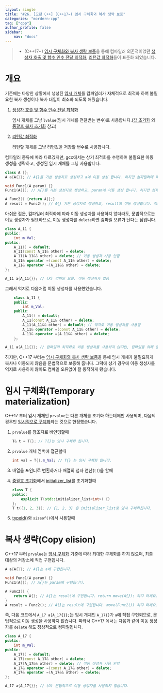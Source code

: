 ```yaml
---
layout: single
title: "#26. [모던 C++] (C++17~) 임시 구체화와 복사 생략 보증"
categories: "mordern-cpp"
tag: ["cpp"]
author_profile: false
sidebar: 
    nav: "docs"
---
```


> * (C++17~) [임시 구체화와 복사 생략 보증](https://tango1202.github.io/mordern-cpp/mordern-cpp-copy-elision/)을 통해 컴파일러 의존적이었던 [생성자 호출 및 함수 인수 전달 최적화](https://tango1202.github.io/classic-cpp-guide/classic-cpp-guide-initialization/#%EA%B0%92-%EC%B4%88%EA%B8%B0%ED%99%94), [리턴값 최적화](https://tango1202.github.io/classic-cpp-guide/classic-cpp-guide-function/#%EB%A6%AC%ED%84%B4%EA%B0%92-%EC%B5%9C%EC%A0%81%ED%99%94return-value-optimization-rvo)들이 표준화 되었습니다.

# 개요

기존에는 다양한 상황에서 생성된 [임시 개체](https://tango1202.github.io/classic-cpp-guide/classic-cpp-guide-static-extern-lifetime/#%EC%9E%84%EC%8B%9C-%EA%B0%9C%EC%B2%B4)를 컴파일러가 자체적으로 최적화 하여 불필요한 복사 생성이나 복사 대입이 최소화 되도록 해줬습니다.

1. [생성자 호출 및 함수 인수 전달 최적화](https://tango1202.github.io/classic-cpp-guide/classic-cpp-guide-initialization/#%EA%B0%92-%EC%B4%88%EA%B8%B0%ED%99%94)
   
   임시 개체를 그냥 `lvalue`(임시 개체를 전달받는 변수)로 사용합니다.([값 초기화](https://tango1202.github.io/classic-cpp-guide/classic-cpp-guide-initialization/#%EA%B0%92-%EC%B4%88%EA%B8%B0%ED%99%94) 와 [중괄호 복사 초기화](https://tango1202.github.io/mordern-cpp/mordern-cpp-uniform-initialization/#%EC%A4%91%EA%B4%84%ED%98%B8-%EB%B3%B5%EC%82%AC-%EC%B4%88%EA%B8%B0%ED%99%94-t-t---t---f-return-) 참고)

2. [리턴값 최적화](https://tango1202.github.io/classic-cpp-guide/classic-cpp-guide-function/#%EB%A6%AC%ED%84%B4%EA%B0%92-%EC%B5%9C%EC%A0%81%ED%99%94return-value-optimization-rvo)

    리턴할 개체를 그냥 리턴값을 저장할 변수로 사용합니다.

컴파일러 종류에 따라 다르겠지만, gcc에서는 상기 최적화를 수행하여 불필요한 이동 생성을 생략하고, 생성된 임시 개체를 그냥 사용합니다.

```cpp
class A {};
A a{A{}}; // A{}를 기본 생성자로 생성하고 a에 이동 생성 합니다. 하지만 컴파일러에 따라 생성된 임시 개체를 그냥 a로 사용합니다.

void Func1(A param) {}
Func1(A{}); // A{}를 기본 생성자로 생성하고, param에 이동 생성 합니다. 하지만 컴파일러에 따라 전달된 임시 개체를 그냥 param으로 사용합니다.

A Func2() {return A{};}
A result = Func2(); // A{} 기본 생성자로 생성하고, result에 이동 생성합니다. 하지만 컴파일러에 따라 리턴된 임시 개체를 그냥 result로 사용합니다.
```

아쉬운 점은, 컴파일러 최적화에 따라 이동 생성자를 사용하지 않더라도, 문법적으로는 이동 생성자가 필요하므로, 이동 생성자를 `delete`하면 컴파일 오류가 난다는 점입니다.

```cpp
class A_11 {
public:
    int m_Val;
public:
    A_11() = default;
    A_11(const A_11& other) = delete;
    A_11(A_11&& other) = delete; // 이동 생성자 사용 안함
    A_11& operator =(const A_11& other) = delete; 
    A_11& operator =(A_11&& other) = delete;         
};

A_11 a{A_11{}}; // (X) 컴파일 오류. 이동 생성자가 없음    
```

그래서 억지로 다음처럼 이동 생성자를 사용했었습니다.

```cpp
    class A_11 {
    public:
        int m_Val;
    public:
        A_11() = default;
        A_11(const A_11& other) = delete;
        A_11(A_11&& other) = default; // 억지로 이동 생성자를 사용함
        A_11& operator =(const A_11& other) = delete; 
        A_11& operator =(A_11&& other) = delete;         
    };

A_11 a{A_11{}}; // 컴파일러 최적화로 이동 생성자를 사용하지 않지만, 컴파일을 위해 문법적으로는 이동 생성자가 필요합니다.
```

하지만, C++17 부터는 [임시 구체화와 복사 생략 보증](https://tango1202.github.io/mordern-cpp/mordern-cpp-copy-elision/)을 통해 임시 개체가 불필요하게 복사나 이동되지 않음을 문법적으로 보증해 줍니다. 그덕에 상기 경우에 이동 생성자를 억지로 사용하지 않아도 컴파일 오류없이 잘 동작하게 됐습니다.

# 임시 구체화(Temporary materialization)

C++17 부터 임시 개체인 `prvalue`는 다른 개체를 초기화 하는데에만 사용되며, 다음의 경우만 [임시적으로 구체화](https://tango1202.github.io/mordern-cpp/mordern-cpp-copy-elision/#%EC%9E%84%EC%8B%9C-%EA%B5%AC%EC%B2%B4%ED%99%94temporary-materialization)되는 것으로 한정했습니다.

1. `prvalue`를 참조자로 바인딩할때

    ```cpp
    T& t = T{}; // T{}는 임시 구체화 됩니다.
    ```
    
2. `prvalue` 개체 멤버에 접근할때

    ```cpp
    int val = T{}.m_Val; // T{} 는 임시 구체화 됩니다.
    ```

3. 배열을 포인터로 변환하거나 배열의 첨자 연산(`[]`)을 할때

4. [중괄호 초기화](https://tango1202.github.io/mordern-cpp/mordern-cpp-uniform-initialization/)에서 [initializer_list](https://tango1202.github.io/mordern-cpp/mordern-cpp-uniform-initialization/#initializer_list)를 초기화할때

    ```cpp
    class T {
    public:
        explicit T(std::initializer_list<int>) {}
    };
    T t({1, 2, 3}); // {1, 2, 3} 은 initializer_list로 임시 구체화됩니다.
    ```
5. [typeid()](https://tango1202.github.io/classic-cpp-guide/classic-cpp-guide-operators/#typeid-%EC%97%B0%EC%82%B0%EC%9E%90)와 `sizeof()`에서 사용할때

# 복사 생략(Copy elision)

C++17 부터 `prvalue`는 [임시 구체화](https://tango1202.github.io/mordern-cpp/mordern-cpp-copy-elision/#%EC%9E%84%EC%8B%9C-%EA%B5%AC%EC%B2%B4%ED%99%94temporary-materialization) 기준에 따라 최대한 구체화를 하지 않으며, 최종 대상의 저장소에 직접 구현됩니다.

```cpp
A a{A{}}; // A{}는 a에 구현됩니다.

void Func1(A param) {}
Func1(A{}); // A{}는 param에 구현됩니다.

A Func2() {
    return A{}; // A{}는 result에 구현됩니다. return move(A{}); 하지 마세요.
}
A result = Func2(); // A{}는 result에 구현됩니다. move(Func2()) 하지 마세요.
```

즉, 다음 코드에서 `A_17 a{A_17{}};`는 임시 개체인 `A_17{}`가 `a`에 직접 구현되므로, 문법적으로 이동 생성을 사용하지 않습니다. 따라서 C++17 에서는 다음과 같이 이동 생성자를 `delete` 해도 정상적으로 컴파일됩니다.

```cpp
class A_17 {
public:
    int m_Val;
public:
    A_17() = default;
    A_17(const A_17& other) = delete;
    A_17(A_17&& other) = delete; // 이동 생성자 사용 안함
    A_17& operator =(const A_17& other) = delete; 
    A_17& operator =(A_17&& other) = delete;           
}; 

A_17 a{A_17{}}; // (O) 문법적으로 이동 생성자를 사용하지 않습니다. 
```
